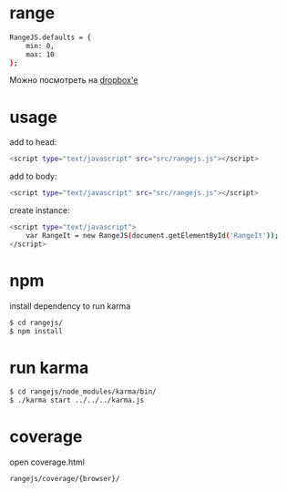 range
=====
```bash
RangeJS.defaults = {
    min: 0,
    max: 10
};
```
Можно посмотреть на [dropbox'e](http://dl.dropboxusercontent.com/u/28323090/rangejs/index.html)

usage
=====
add to head:
```bash
<script type="text/javascript" src="src/rangejs.js"></script>
```

add to body:
```bash
<script type="text/javascript" src="src/rangejs.js"></script>
```
create instance:
```bash
<script type="text/javascript">
	var RangeIt = new RangeJS(document.getElementById('RangeIt'));
</script>
```

npm
=====
install dependency to run karma
```bash
$ cd rangejs/
$ npm install
```

run karma
=====
```bash
$ cd rangejs/node_modules/karma/bin/
$ ./karma start ../../../karma.js
```

coverage
=====
open coverage.html
```bash
rangejs/coverage/{browser}/
```
